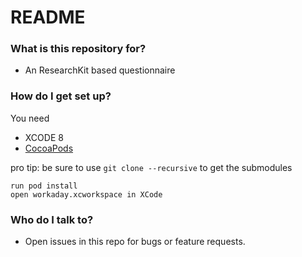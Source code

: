 # README #


### What is this repository for? ###

* An ResearchKit based questionnaire 


### How do I get set up? ###

You need 

* XCODE 8
* [CocoaPods](https://cocoapods.org/)

pro tip: be sure to use `git clone --recursive` to get the submodules

```
run pod install
open workaday.xcworkspace in XCode 
```


### Who do I talk to? ###

* Open issues in this repo for bugs or feature requests.